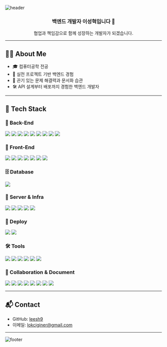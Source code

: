 <!-- 헤더 이미지 -->
![header](https://capsule-render.vercel.app/api?type=waving&color=auto&height=300&section=header&text=Welcome%20to%20Seonghyeok's%20GitHub%20🚀&fontSize=40&fontAlignY=40)

<div align="center">

### 백엔드 개발자 이성혁입니다 🙌  
협업과 책임감으로 함께 성장하는 개발자가 되겠습니다.

</div>

---

## 🙋‍♂️ About Me

- 🎓 컴퓨터공학 전공  
- 🧩 실전 프로젝트 기반 백엔드 경험  
- 🧠 끈기 있는 문제 해결력과 문서화 습관  
- 🛠 API 설계부터 배포까지 경험한 백엔드 개발자  

---

## 🧱 Tech Stack

### 🧩 Back-End
<p>
  <img src="https://img.shields.io/badge/Java-007396?style=flat-square&logo=OpenJDK&logoColor=white"/>
  <img src="https://img.shields.io/badge/Servlet/JSP-007396?style=flat-square&logo=java&logoColor=white"/>
  <img src="https://img.shields.io/badge/Spring Framework-6DB33F?style=flat-square&logo=Spring&logoColor=white"/>
  <img src="https://img.shields.io/badge/Spring Boot-6DB33F?style=flat-square&logo=SpringBoot&logoColor=white"/>
  <img src="https://img.shields.io/badge/RESTful API-000000?style=flat-square"/>
  <img src="https://img.shields.io/badge/JPA-59666C?style=flat-square&logo=hibernate&logoColor=white"/>
  <img src="https://img.shields.io/badge/MyBatis-005B9F?style=flat-square&logo=data&logoColor=white"/>
  <img src="https://img.shields.io/badge/Node.js-339933?style=flat-square&logo=Node.js&logoColor=white"/>
  <img src="https://img.shields.io/badge/Sequelize-03AFEF?style=flat-square&logo=sequelize&logoColor=white"/>
</p>

### 🎨 Front-End
<p>
  <img src="https://img.shields.io/badge/HTML5-E34F26?style=flat-square&logo=html5&logoColor=white"/>
  <img src="https://img.shields.io/badge/CSS3-1572B6?style=flat-square&logo=css3&logoColor=white"/>
  <img src="https://img.shields.io/badge/JavaScript-F7DF1E?style=flat-square&logo=javascript&logoColor=black"/>
  <img src="https://img.shields.io/badge/jQuery-0769AD?style=flat-square&logo=jquery&logoColor=white"/>
  <img src="https://img.shields.io/badge/Ajax-000000?style=flat-square"/>
  <img src="https://img.shields.io/badge/React.js-61DAFB?style=flat-square&logo=React&logoColor=white"/>
  <img src="https://img.shields.io/badge/axios-5A29E4?style=flat-square"/>
</p>

### 🗄 Database
<p>
  <img src="https://img.shields.io/badge/MySQL-4479A1?style=flat-square&logo=mysql&logoColor=white"/>
</p>

### 🧰 Server & Infra
<p>
  <img src="https://img.shields.io/badge/Apache Tomcat-F8DC75?style=flat-square&logo=apachetomcat&logoColor=black"/>
  <img src="https://img.shields.io/badge/Nginx-009639?style=flat-square&logo=nginx&logoColor=white"/>
  <img src="https://img.shields.io/badge/AWS EC2-FF9900?style=flat-square&logo=amazonaws&logoColor=white"/>
  <img src="https://img.shields.io/badge/S3-569A31?style=flat-square&logo=amazonS3&logoColor=white"/>
  <img src="https://img.shields.io/badge/Linux(Ubuntu)-E95420?style=flat-square&logo=ubuntu&logoColor=white"/>
</p>

### 🚀 Deploy
<p>
  <img src="https://img.shields.io/badge/Docker-2496ED?style=flat-square&logo=docker&logoColor=white"/>
  <img src="https://img.shields.io/badge/GitHub Actions-2088FF?style=flat-square&logo=githubactions&logoColor=white"/>
</p>

### 🛠 Tools
<p>
  <img src="https://img.shields.io/badge/Eclipse-2C2255?style=flat-square&logo=eclipseide&logoColor=white"/>
  <img src="https://img.shields.io/badge/IntelliJ IDEA-000000?style=flat-square&logo=intellijidea&logoColor=white"/>
  <img src="https://img.shields.io/badge/VS Code-007ACC?style=flat-square&logo=visualstudiocode&logoColor=white"/>
  <img src="https://img.shields.io/badge/MySQL Workbench-00758F?style=flat-square&logo=mysql&logoColor=white"/>
  <img src="https://img.shields.io/badge/Git-F05032?style=flat-square&logo=git&logoColor=white"/>
  <img src="https://img.shields.io/badge/SourceTree-0052CC?style=flat-square&logo=sourcetree&logoColor=white"/>
</p>

### 🤝 Collaboration & Document
<p>
  <img src="https://img.shields.io/badge/GitHub-181717?style=flat-square&logo=github&logoColor=white"/>
  <img src="https://img.shields.io/badge/Figma-F24E1E?style=flat-square&logo=figma&logoColor=white"/>
  <img src="https://img.shields.io/badge/Notion-000000?style=flat-square&logo=notion&logoColor=white"/>
  <img src="https://img.shields.io/badge/Google Drive-4285F4?style=flat-square&logo=googledrive&logoColor=white"/>
  <img src="https://img.shields.io/badge/ERDCloud-430098?style=flat-square"/>
  <img src="https://img.shields.io/badge/PowerPoint-B7472A?style=flat-square&logo=microsoftpowerpoint&logoColor=white"/>
  <img src="https://img.shields.io/badge/Excel-217346?style=flat-square&logo=microsoftexcel&logoColor=white"/>
  <img src="https://img.shields.io/badge/PlantUML-2C5BB4?style=flat-square"/>
</p>


---

## 📬 Contact

- GitHub: [leesh9](https://github.com/leesh9)  
- 이메일: lokciginer@gmail.com

---

![footer](https://capsule-render.vercel.app/api?section=footer&type=waving&color=auto&height=200)
